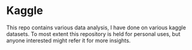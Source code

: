 # Kaggle
This repo contains various data analysis, I have done on various kaggle datasets. To most extent this repository is held for personal uses, but anyone interested might refer it for more insights.
